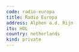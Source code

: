 ```yaml
---
code: radio-europa
title: Radio Europa
address: Alphen a.d. Rijn
itu: HOL
country: netherlands
kind: private
---
```

